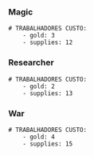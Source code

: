 ### Magic

    # TRABALHADORES CUSTO: 
        - gold: 3
        - supplies: 12

### Researcher

    # TRABALHADORES CUSTO:
        - gold: 2
        - supplies: 13 

### War

    # TRABALHADORES CUSTO:
        - gold: 4
        - supplies: 15